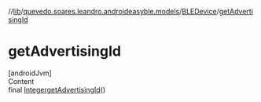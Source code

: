 //[lib](../../index.md)/[quevedo.soares.leandro.androideasyble.models](../index.md)/[BLEDevice](index.md)/[getAdvertisingId](get-advertising-id.md)



# getAdvertisingId  
[androidJvm]  
Content  
final [Integer](https://docs.oracle.com/javase/8/docs/api/java/lang/Integer.html)[getAdvertisingId](get-advertising-id.md)()  
  



